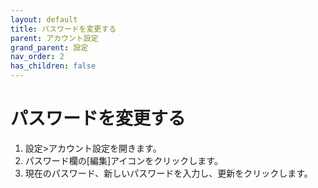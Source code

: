 ```yaml
---
layout: default
title: パスワードを変更する
parent: アカウント設定
grand_parent: 設定
nav_order: 2
has_children: false
---
```


# パスワードを変更する

1. 設定>アカウント設定を開きます。
2. パスワード欄の[編集]アイコンをクリックします。
3. 現在のパスワード、新しいパスワードを入力し、更新をクリックします。
